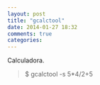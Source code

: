 ```yaml
---
layout: post
title: "gcalctool"
date: 2014-01-27 18:32
comments: true
categories: 
---
```

Calculadora.

>$ gcalctool -s 5*4/2+5

